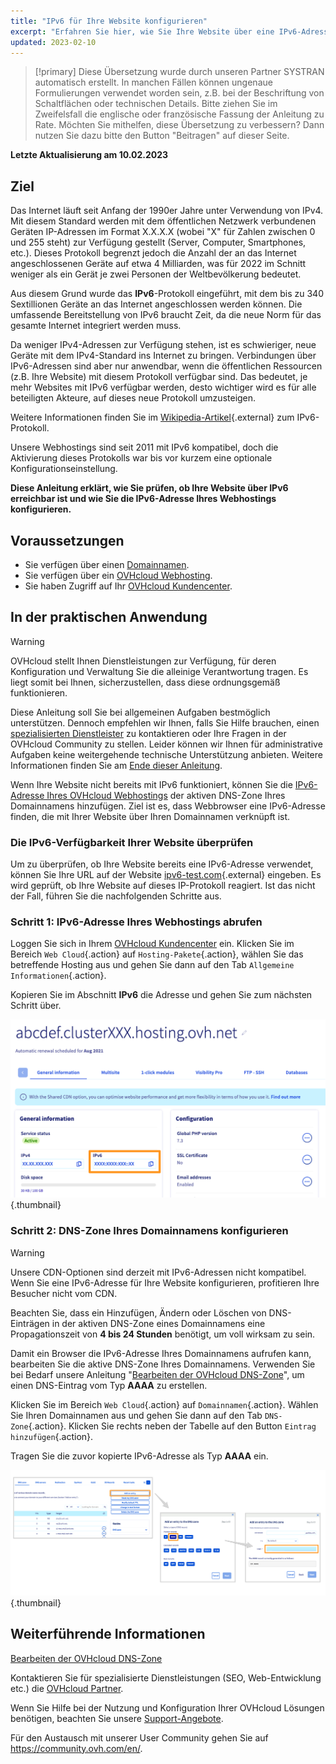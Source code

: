 ```yaml
---
title: "IPv6 für Ihre Website konfigurieren"
excerpt: "Erfahren Sie hier, wie Sie Ihre Website über eine IPv6-Adresse verfügbar machen"
updated: 2023-02-10
---
```


> [!primary]
> Diese Übersetzung wurde durch unseren Partner SYSTRAN automatisch erstellt. In manchen Fällen können ungenaue Formulierungen verwendet worden sein, z.B. bei der Beschriftung von Schaltflächen oder technischen Details. Bitte ziehen Sie im Zweifelsfall die englische oder französische Fassung der Anleitung zu Rate. Möchten Sie mithelfen, diese Übersetzung zu verbessern? Dann nutzen Sie dazu bitte den Button "Beitragen" auf dieser Seite.
>

**Letzte Aktualisierung am 10.02.2023**

## Ziel

Das Internet läuft seit Anfang der 1990er Jahre unter Verwendung von IPv4. Mit diesem Standard werden mit dem öffentlichen Netzwerk verbundenen Geräten IP-Adressen im Format X.X.X.X (wobei "X" für Zahlen zwischen 0 und 255 steht) zur Verfügung gestellt (Server, Computer, Smartphones, etc.). Dieses Protokoll begrenzt jedoch die Anzahl der an das Internet angeschlossenen Geräte auf etwa 4 Milliarden, was für 2022 im Schnitt weniger als ein Gerät je zwei Personen der Weltbevölkerung bedeutet.

Aus diesem Grund wurde das **IPv6**-Protokoll eingeführt, mit dem bis zu 340 Sextillionen Geräte an das Internet angeschlossen werden können. Die umfassende Bereitstellung von IPv6 braucht Zeit, da die neue Norm für das gesamte Internet integriert werden muss.

Da weniger IPv4-Adressen zur Verfügung stehen, ist es schwieriger, neue Geräte mit dem IPv4-Standard ins Internet zu bringen. Verbindungen über IPv6-Adressen sind aber nur anwendbar, wenn die öffentlichen Ressourcen (z.B. Ihre Website) mit diesem Protokoll verfügbar sind. Das bedeutet, je mehr Websites mit IPv6 verfügbar werden, desto wichtiger wird es für alle beteiligten Akteure, auf dieses neue Protokoll umzusteigen.

Weitere Informationen finden Sie im [Wikipedia-Artikel](https://de.wikipedia.org/wiki/IPv6){.external} zum IPv6-Protokoll.

Unsere Webhostings sind seit 2011 mit IPv6 kompatibel, doch die Aktivierung dieses Protokolls war bis vor kurzem eine optionale Konfigurationseinstellung.  

**Diese Anleitung erklärt, wie Sie prüfen, ob Ihre Website über IPv6 erreichbar ist und wie Sie die IPv6-Adresse Ihres Webhostings konfigurieren.**

## Voraussetzungen

- Sie verfügen über einen [Domainnamen](https://www.ovhcloud.com/de/domains/).
- Sie verfügen über ein [OVHcloud Webhosting](https://www.ovhcloud.com/de/web-hosting/).
- Sie haben Zugriff auf Ihr [OVHcloud Kundencenter](https://www.ovh.com/auth/?action=gotomanager&from=https://www.ovh.de/&ovhSubsidiary=de).


## In der praktischen Anwendung

> [!warning]
> OVHcloud stellt Ihnen Dienstleistungen zur Verfügung, für deren Konfiguration und Verwaltung Sie die alleinige Verantwortung tragen. Es liegt somit bei Ihnen, sicherzustellen, dass diese ordnungsgemäß funktionieren.
> 
> Diese Anleitung soll Sie bei allgemeinen Aufgaben bestmöglich unterstützen. Dennoch empfehlen wir Ihnen, falls Sie Hilfe brauchen, einen [spezialisierten Dienstleister](https://partner.ovhcloud.com/de/directory/) zu kontaktieren oder Ihre Fragen in der OVHcloud Community zu stellen. Leider können wir Ihnen für administrative Aufgaben keine weitergehende technische Unterstützung anbieten. Weitere Informationen finden Sie am [Ende dieser Anleitung](#go-further).
>

Wenn Ihre Website nicht bereits mit IPv6 funktioniert, können Sie die [IPv6-Adresse Ihres OVHcloud Webhostings](/pages/web_cloud/web_hosting/clusters_and_shared_hosting_IP) der aktiven DNS-Zone Ihres Domainnamens hinzufügen. Ziel ist es, dass Webbrowser eine IPv6-Adresse finden, die mit Ihrer Website über Ihren Domainnamen verknüpft ist.

### Die IPv6-Verfügbarkeit Ihrer Website überprüfen

Um zu überprüfen, ob Ihre Website bereits eine IPv6-Adresse verwendet, können Sie Ihre URL auf der Website [ipv6-test.com](https://ipv6-test.com/validate.php){.external} eingeben. Es wird geprüft, ob Ihre Website auf dieses IP-Protokoll reagiert. Ist das nicht der Fall, führen Sie die nachfolgenden Schritte aus.

### Schritt 1: IPv6-Adresse Ihres Webhostings abrufen

Loggen Sie sich in Ihrem [OVHcloud Kundencenter](https://www.ovh.com/auth/?action=gotomanager&from=https://www.ovh.de/&ovhSubsidiary=de) ein. Klicken Sie im Bereich `Web Cloud`{.action} auf `Hosting-Pakete`{.action}, wählen Sie das betreffende Hosting aus und gehen Sie dann auf den Tab `Allgemeine Informationen`{.action}.

Kopieren Sie im Abschnitt **IPv6** die Adresse und gehen Sie zum nächsten Schritt über.

![IPv6](images/ipv6_01.png){.thumbnail}

### Schritt 2: DNS-Zone Ihres Domainnamens konfigurieren

> [!warning]
>
> Unsere CDN-Optionen sind derzeit mit IPv6-Adressen nicht kompatibel. Wenn Sie eine IPv6-Adresse für Ihre Website konfigurieren, profitieren Ihre Besucher nicht vom CDN.
>
> Beachten Sie, dass ein Hinzufügen, Ändern oder Löschen von DNS-Einträgen in der aktiven DNS-Zone eines Domainnamens eine Propagationszeit von **4 bis 24 Stunden** benötigt, um voll wirksam zu sein.
>

Damit ein Browser die IPv6-Adresse Ihres Domainnamens aufrufen kann, bearbeiten Sie die aktive DNS-Zone Ihres Domainnamens. Verwenden Sie bei Bedarf unsere Anleitung "[Bearbeiten der OVHcloud DNS-Zone](/pages/web_cloud/domains/dns_zone_edit#bearbeiten-der-ovhcloud-dns-zone-ihrer-domain)", um einen DNS-Eintrag vom Typ **AAAA** zu erstellen.

Klicken Sie im Bereich `Web Cloud`{.action} auf `Domainnamen`{.action}. Wählen Sie Ihren Domainnamen aus und gehen Sie dann auf den Tab `DNS-Zone`{.action}. Klicken Sie rechts neben der Tabelle auf den Button `Eintrag hinzufügen`{.action}. 

Tragen Sie die zuvor kopierte IPv6-Adresse als Typ **AAAA** ein.

![IPv6](images/ipv6_02.png){.thumbnail}

## Weiterführende Informationen <a name="go-further"></a>

[Bearbeiten der OVHcloud DNS-Zone](/pages/web_cloud/domains/dns_zone_edit#bearbeiten-der-ovhcloud-dns-zone-ihrer-domain)

Kontaktieren Sie für spezialisierte Dienstleistungen (SEO, Web-Entwicklung etc.) die [OVHcloud Partner](https://partner.ovhcloud.com/de/directory/).

Wenn Sie Hilfe bei der Nutzung und Konfiguration Ihrer OVHcloud Lösungen benötigen, beachten Sie unsere [Support-Angebote](https://www.ovhcloud.com/de/support-levels/).

Für den Austausch mit unserer User Community gehen Sie auf <https://community.ovh.com/en/>.

